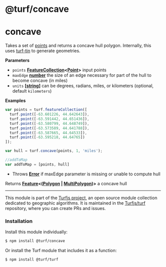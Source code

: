 # @turf/concave

# concave

Takes a set of [points](http://geojson.org/geojson-spec.html#point) and returns a concave hull polygon.
Internally, this uses [turf-tin](https://github.com/Turfjs/turf-tin) to generate geometries.

**Parameters**

-   `points` **[FeatureCollection](http://geojson.org/geojson-spec.html#feature-collection-objects)&lt;[Point](http://geojson.org/geojson-spec.html#point)>** input points
-   `maxEdge` **[number](https://developer.mozilla.org/en-US/docs/Web/JavaScript/Reference/Global_Objects/Number)** the size of an edge necessary for part of the hull to become concave (in miles)
-   `units` **\[[string](https://developer.mozilla.org/en-US/docs/Web/JavaScript/Reference/Global_Objects/String)]** can be degrees, radians, miles, or kilometers (optional, default `kilometers`)

**Examples**

```javascript
var points = turf.featureCollection([
  turf.point([-63.601226, 44.642643]),
  turf.point([-63.591442, 44.651436]),
  turf.point([-63.580799, 44.648749]),
  turf.point([-63.573589, 44.641788]),
  turf.point([-63.587665, 44.64533]),
  turf.point([-63.595218, 44.64765])
]);

var hull = turf.concave(points, 1, 'miles');

//addToMap
var addToMap = [points, hull]
```

-   Throws **[Error](https://developer.mozilla.org/en-US/docs/Web/JavaScript/Reference/Global_Objects/Error)** if maxEdge parameter is missing or unable to compute hull

Returns **[Feature](http://geojson.org/geojson-spec.html#feature-objects)&lt;([Polygon](http://geojson.org/geojson-spec.html#polygon) \| [MultiPolygon](http://geojson.org/geojson-spec.html#multipolygon))>** a concave hull

<!-- This file is automatically generated. Please don't edit it directly:
if you find an error, edit the source file (likely index.js), and re-run
./scripts/generate-readmes in the turf project. -->

---

This module is part of the [Turfjs project](http://turfjs.org/), an open source
module collection dedicated to geographic algorithms. It is maintained in the
[Turfjs/turf](https://github.com/Turfjs/turf) repository, where you can create
PRs and issues.

### Installation

Install this module individually:

```sh
$ npm install @turf/concave
```

Or install the Turf module that includes it as a function:

```sh
$ npm install @turf/turf
```
